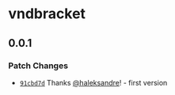# vndbracket

## 0.0.1

### Patch Changes

- [`91cbd7d`](https://github.com/haleksandre/test-tauri/commit/91cbd7de1284ac83d4792e06aae642a7c4f2b3ee) Thanks [@haleksandre](https://github.com/haleksandre)! - first version
